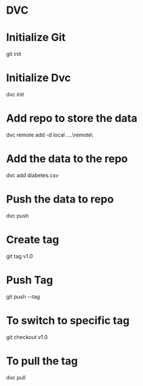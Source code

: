 # DVC

# Initialize Git
git init

# Initialize Dvc 
dvc init

# Add repo to store the data
dvc remote add -d local ..\..\remote\

# Add the data to the repo
dvc add diabetes.csv

# Push the data to repo
dvc push

# Create tag
git tag v1.0

# Push Tag
git push --tag

# To switch to specific tag
git checkout v1.0

# To pull the tag
dvc pull
